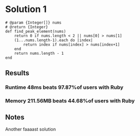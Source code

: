 # Solution 1 
```
# @param {Integer[]} nums
# @return {Integer}
def find_peak_element(nums)
    return 0 if nums.length < 2 || nums[0] > nums[1]
    (1...nums.length-1).each do |index|
        return index if nums[index] > nums[index+1]
    end
    return nums.length - 1
end
```
## Results
### Runtime 48ms beats 97.87%of users with Ruby
### Memory 211.56MB beats 44.68%of users with Ruby

## Notes 
Another faaaast solution
